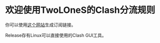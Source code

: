 # 欢迎使用TwoLOneS的Clash分流规则

你可以使用[这个网站](https://sub.v1.mk/)生成订阅链接。

Release存有Linux可以直接使用的Clash GUI工具。
